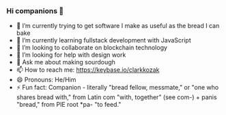 ### Hi companions 👋

- 🔭 I’m currently trying to get software I make as useful as the bread I can bake
- 🌱 I’m currently learning fullstack development with JavaScript
- 👯 I’m looking to collaborate on blockchain technology
- 🤔 I’m looking for help with design work
- 💬 Ask me about making sourdough
- 📫 How to reach me: https://keybase.io/clarkkozak
- 😄 Pronouns: He/Him
- ⚡ Fun fact: Companion - literally "bread fellow, messmate," or "one who shares bread with," from Latin com "with, together" (see com-) + panis "bread," from PIE root *pa- "to feed."
